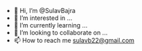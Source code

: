 - 👋 Hi, I’m @SulavBajra
- 👀 I’m interested in ...
- 🌱 I’m currently learning ...
- 💞️ I’m looking to collaborate on ...
- 📫 How to reach me sulavb22@gmail.com

<!---
SulavBajra/SulavBajra is a ✨ special ✨ repository because its `README.md` (this file) appears on your GitHub profile.
You can click the Preview link to take a look at your changes.
--->

